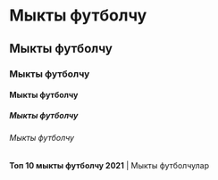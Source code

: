 <!DOCTYPE html>
<head>
    <title>Үй тапшырма</title>
</head>
<body>
    <h1>Мыкты футболчу</h1>
    <h2>Мыкты футболчу</h2>
    <h3>Мыкты футболчу</h3>
    <h4>Мыкты футболчу</h4>
    <h5>Мыкты футболчу</h5>
    <h6>Мыкты футболчу</h6>
    <P> <b>Топ 10 мыкты футболчу 2021</b> | Мыкты футболчулар </P>
</body>
</html>
